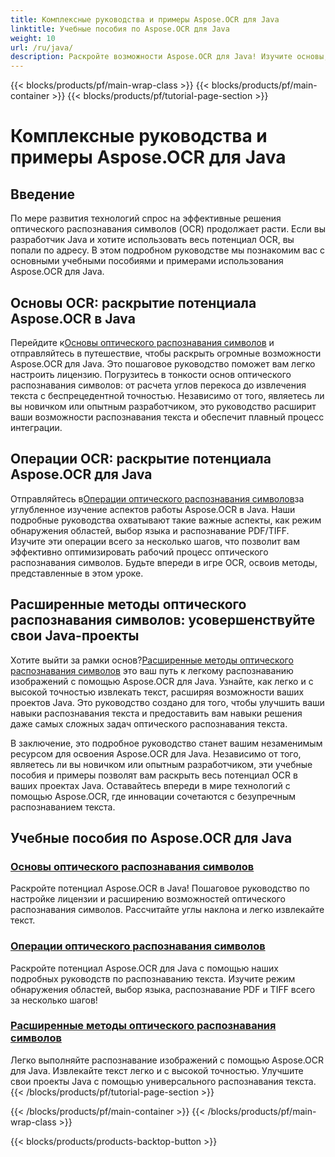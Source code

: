 ```yaml
---
title: Комплексные руководства и примеры Aspose.OCR для Java
linktitle: Учебные пособия по Aspose.OCR для Java
weight: 10
url: /ru/java/
description: Раскройте возможности Aspose.OCR для Java! Изучите основы, операции и передовые методы оптического распознавания символов. Настройте свою лицензию, определите области и улучшите распознавание текста без особых усилий.
---
```


{{< blocks/products/pf/main-wrap-class >}}
{{< blocks/products/pf/main-container >}}
{{< blocks/products/pf/tutorial-page-section >}}

# Комплексные руководства и примеры Aspose.OCR для Java


## Введение

По мере развития технологий спрос на эффективные решения оптического распознавания символов (OCR) продолжает расти. Если вы разработчик Java и хотите использовать весь потенциал OCR, вы попали по адресу. В этом подробном руководстве мы познакомим вас с основными учебными пособиями и примерами использования Aspose.OCR для Java.

## Основы OCR: раскрытие потенциала Aspose.OCR в Java

 Перейдите к[Основы оптического распознавания символов](./ocr-basics/) и отправляйтесь в путешествие, чтобы раскрыть огромные возможности Aspose.OCR для Java. Это пошаговое руководство поможет вам легко настроить лицензию. Погрузитесь в тонкости основ оптического распознавания символов: от расчета углов перекоса до извлечения текста с беспрецедентной точностью. Независимо от того, являетесь ли вы новичком или опытным разработчиком, это руководство расширит ваши возможности распознавания текста и обеспечит плавный процесс интеграции.

## Операции OCR: раскрытие потенциала Aspose.OCR для Java

 Отправляйтесь в[Операции оптического распознавания символов](./ocr-operations/)за углубленное изучение аспектов работы Aspose.OCR в Java. Наши подробные руководства охватывают такие важные аспекты, как режим обнаружения областей, выбор языка и распознавание PDF/TIFF. Изучите эти операции всего за несколько шагов, что позволит вам эффективно оптимизировать рабочий процесс оптического распознавания символов. Будьте впереди в игре OCR, освоив методы, представленные в этом уроке.

## Расширенные методы оптического распознавания символов: усовершенствуйте свои Java-проекты

 Хотите выйти за рамки основ?[Расширенные методы оптического распознавания символов](./advanced-ocr-techniques/) это ваш путь к легкому распознаванию изображений с помощью Aspose.OCR для Java. Узнайте, как легко и с высокой точностью извлекать текст, расширяя возможности ваших проектов Java. Это руководство создано для того, чтобы улучшить ваши навыки распознавания текста и предоставить вам навыки решения даже самых сложных задач оптического распознавания текста.

В заключение, это подробное руководство станет вашим незаменимым ресурсом для освоения Aspose.OCR для Java. Независимо от того, являетесь ли вы новичком или опытным разработчиком, эти учебные пособия и примеры позволят вам раскрыть весь потенциал OCR в ваших проектах Java. Оставайтесь впереди в мире технологий с помощью Aspose.OCR, где инновации сочетаются с безупречным распознаванием текста.
## Учебные пособия по Aspose.OCR для Java
### [Основы оптического распознавания символов](./ocr-basics/)
Раскройте потенциал Aspose.OCR в Java! Пошаговое руководство по настройке лицензии и расширению возможностей оптического распознавания символов. Рассчитайте углы наклона и легко извлекайте текст.
### [Операции оптического распознавания символов](./ocr-operations/)
Раскройте потенциал Aspose.OCR для Java с помощью наших подробных руководств по распознаванию текста. Изучите режим обнаружения областей, выбор языка, распознавание PDF и TIFF всего за несколько шагов!
### [Расширенные методы оптического распознавания символов](./advanced-ocr-techniques/)
Легко выполняйте распознавание изображений с помощью Aspose.OCR для Java. Извлекайте текст легко и с высокой точностью. Улучшите свои проекты Java с помощью универсального распознавания текста.
{{< /blocks/products/pf/tutorial-page-section >}}

{{< /blocks/products/pf/main-container >}}
{{< /blocks/products/pf/main-wrap-class >}}

{{< blocks/products/products-backtop-button >}}
